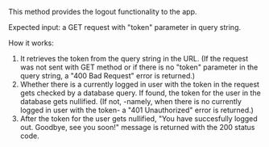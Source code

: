 This method provides the logout functionality to the app.

Expected input: a GET request with "token" parameter in query string.

How it works:

1. It retrieves the token from the query string in the URL. (If the request was not sent with GET method or if there is no "token" parameter in the query string, a "400 Bad Request" error is returned.)
2. Whether there is a currently logged in user with the token in the request gets checked by a database query. If found, the token for the user in the database gets nullified. (If not, -namely, when there is no currently logged in user with the token- a "401 Unauthorized" error is returned.)
3. After the token for the user gets nullified, "You have succesfully logged out. Goodbye, see you soon!" message is returned with the 200 status code.
